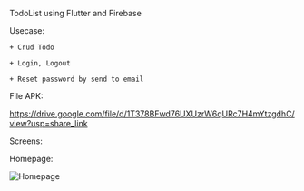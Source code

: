 TodoList using Flutter and Firebase

Usecase:

    + Crud Todo
    
    + Login, Logout
    
    + Reset password by send to email

File APK:

https://drive.google.com/file/d/1T378BFwd76UXUzrW6qURc7H4mYtzgdhC/view?usp=share_link

Screens:

Homepage:

![Homepage](https://user-images.githubusercontent.com/102457174/221350123-4c249a65-21ec-4139-8ab5-c57cc9cca2af.png)
